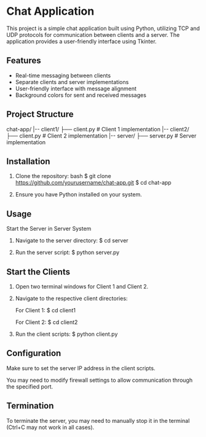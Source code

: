 # Chat Application

This project is a simple chat application built using Python, utilizing TCP and UDP protocols for communication between clients and a server. The application provides a user-friendly interface using Tkinter.

## Features

- Real-time messaging between clients
- Separate clients and server implementations
- User-friendly interface with message alignment
- Background colors for sent and received messages

## Project Structure

chat-app/ 
    |-- client1/ 
        ├── client.py # Client 1 implementation 
    |-- client2/ 
        ├── client.py # Client 2 implementation 
    |-- server/ 
        ├── server.py # Server implementation

## Installation

1. Clone the repository:
    bash
    $ git clone https://github.com/yourusername/chat-app.git
    $ cd chat-app

2. Ensure you have Python installed on your system.

## Usage

Start the Server in Server System

1. Navigate to the server directory:
            $ cd server
   
3. Run the server script:
            $ python server.py

## Start the Clients

1. Open two terminal windows for Client 1 and Client 2.

2. Navigate to the respective client directories:

   For Client 1:
       $ cd client1

   For Client 2:
       $ cd client2

3. Run the client scripts:
   $ python client.py

## Configuration

Make sure to set the server IP address in the client scripts.

You may need to modify firewall settings to allow communication through the specified port.

## Termination

To terminate the server, you may need to manually stop it in the terminal (Ctrl+C may not work in all cases).
